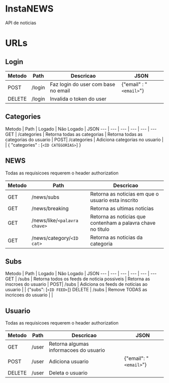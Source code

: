 # InstaNEWS

API de noticias


# URLs
 
## Login 

Metodo | Path | Descricao | JSON
--- | --- | --- | ---
POST  | /login | Faz login do user com base no email | {"email" : "`<email>`"}
DELETE | /login | Invalida o token do user

## Categories 

Metodo | Path | Logado | Não Logado | JSON
--- | --- | --- | --- | --- | ---
GET | /categories | Retorna todas as categorias | Retorna todas as categorias do usuario |
POST| /categories | Adiciona categorias no usuario |  | { "categories" : [`<ID CATEGORIAS>`] }


## NEWS 

Todas as requisicoes requerem o header authorization

Metodo | Path | Descricao
--- | --- | ---
GET |  /news/subs | Retorna as noticias em que o usuario esta inscrito
GET |  /news/breaking | Retorna as ultimas noticias
GET |  /news/like/`<palavra chave>` | Retorna as noticias que contenham a palavra chave no titulo
GET |  /news/category/`<ID cat>` | Retorna as noticias da categoria


## Subs 

Metodo | Path | Logado | Não Logado | JSON
--- | --- | --- | --- | --- | ---
GET | /subs | Retorna todos os feeds de noticia possiveis | Retorna as inscroes do usuario | 
POST| /subs | Adiciona os feeds de noticias ao usuario |  | {"subs": [`<ID FEED>`]}
DELETE | /subs | Remove TODAS as incricoes do usuario |  |  


## Usuario 
Todas as requisicoes requerem o header authorization

Metodo | Path | Descricao | JSON
--- | --- | --- | --- 
GET | /user | Retorna algumas informacoes do usuario
POST| /user | Adiciona usuario | {"email": "`<email>`"}
DELETE | /user | Deleta o usuario

 